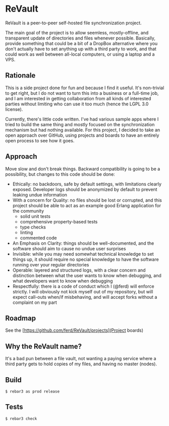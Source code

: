 ReVault
=====

ReVault is a peer-to-peer self-hosted file synchronization project.

The main goal of the project is to allow seemless, mostly-offline, and transparent update of directories and files whenever possible. Basically, provide something that could be a bit of a DropBox alternative where you don't actually have to set anything up with a third party to work, and that could work as well between all-local computers, or using a laptop and a VPS.

Rationale
---

This is a side project done for fun and because I find it useful. It's non-trivial to get right, but I do not want to turn this into a business or a full-time job, and I am interested in getting collaboration from all kinds of interested parties without limiting who can use it too much (hence the LGPL 3.0 license).

Currently, there's little code written. I've had various sample apps where I tried to build the same thing and mostly focused on the synchronization mechanism but had nothing available. For this project, I decided to take an open approach over GitHub, using projects and boards to have an entirely open process to see how it goes.

Approach
---

Move slow and don't break things. Backward compatibility is going to be a possibility, but changes to this code should be done:

- Ethically: no backdoors, safe by default settings, with limitations clearly exposed. Developer logs should be anonymized by default to prevent leaking undue information
- With a concern for Quality: no files should be lost or corrupted, and this project should be able to act as an example good Erlang application for the community
  - solid unit tests
  - comprehensive property-based tests
  - type checks
  - linting
  - commented code
- An Emphasis on Clarity: things should be well-documented, and the software should aim to cause no undue user surprises
- Invisible: while you may need somewhat technical knowledge to set things up, it should require no special knowledge to have the software running over your regular directories
- Operable: layered and structured logs, with a clear concern and distinction between what the user wants to know when debugging, and what developers want to know when debugging
- Respectfully: there is a code of conduct which I (@ferd) will enforce strictly. I will obviously not kick myself out of my repository, but will expect call-outs when/if misbehaving, and will accept forks without a complaint on my part

Roadmap
---

See the [https://github.com/ferd/ReVault/projects](Project boards)

Why the ReVault name?
---

It's a bad pun between a file vault, not wanting a paying service where a third party gets to hold copies of my files, and having no master (nodes).

Build
-----

    $ rebar3 as prod release

Tests
---

    $ rebar3 check
